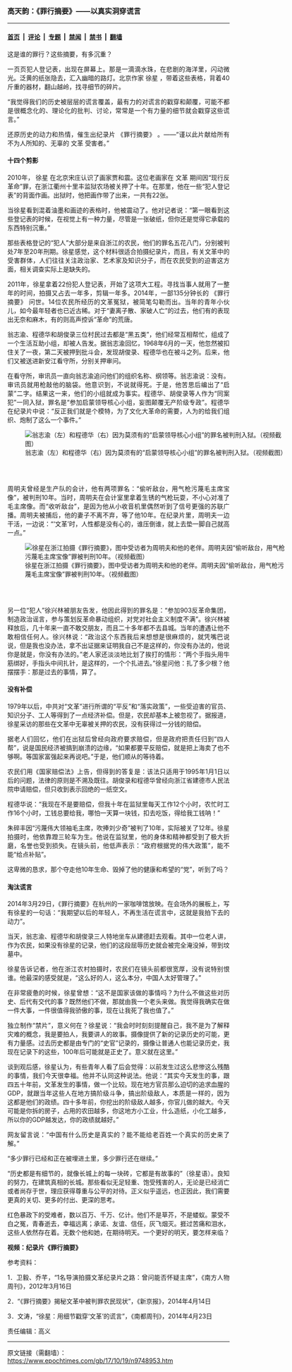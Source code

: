 ### 高天韵：《罪行摘要》——以真实洞穿谎言

---

#### [首页](../../../..?n9748953) &nbsp;|&nbsp; [评论](../../../../../epoch-comment?n9748953) &nbsp;|&nbsp; [专题](../../../../../epoch-special?n9748953) &nbsp;|&nbsp; [禁闻](../../../../../epoch-news?n9748953) &nbsp;|&nbsp; [禁书](../../../../../books?n9748953) &nbsp;|&nbsp; [翻墙](https://github.com/gfw-breaker/nogfw/blob/master/README.md?n9748953)


<div class="post_content" id="artbody" itemprop="articleBody">
 <!-- article content begin -->
 <p style="text-align: justify;">
  这是谁的罪行？这些摘要，有多沉重？
 </p>
 <p style="text-align: justify;">
  一页页犯人登记表，出现在屏幕上。那是一滴滴水珠，在悲剧的海洋里，闪动微光。泛黄的纸张隐去，汇入幽暗的路灯。北京作家
  <ok href="https://www.epochtimes.com/gb/tag/%E5%BE%90%E6%98%9F.html">
   徐星
  </ok>
  ，带着这些表格，背着40斤重的器材，翻山越岭，找寻细节的碎片。
 </p>
 <p style="text-align: justify;">
  “我觉得我们的历史被层层的谎言覆盖，最有力的对谎言的戳穿和颠覆，可能不都是很概念化的、理论化的批判、讨论，常常是一个有力量的细节就会戳穿这些谎言。”
 </p>
 <p style="text-align: justify;">
  还原历史的动力和热情，催生出纪录片
  <ok href="https://www.epochtimes.com/gb/tag/%E3%80%8A%E7%BD%AA%E8%A1%8C%E6%91%98%E8%A6%81%E3%80%8B.html">
   《罪行摘要》
  </ok>
  。——“谨以此片献给所有不为人所知的、无辜的
  <ok href="https://www.epochtimes.com/gb/tag/%E6%96%87%E9%9D%A9.html">
   文革
  </ok>
  受害者。”
 </p>
 <h4 style="text-align: justify;">
  <strong>
   十四个剪影
  </strong>
 </h4>
 <p style="text-align: justify;">
  2010年，
  <ok href="https://www.epochtimes.com/gb/tag/%E5%BE%90%E6%98%9F.html">
   徐星
  </ok>
  在北京宋庄认识了画家贾和震。这位老画家在
  <ok href="https://www.epochtimes.com/gb/tag/%E6%96%87%E9%9D%A9.html">
   文革
  </ok>
  期间因“现行反革命”罪，在浙江衢州十里丰监狱农场被关押了十年。在那里，他在一些“犯人登记表”的背面作画。出狱时，他把画作带了出来，一共有22张。
 </p>
 <p style="text-align: justify;">
  当徐星看到混着油墨和画迹的表格时，他被震动了。他对记者说：“第一眼看到这些登记表的时候，在视觉上有一种力量，尽管是一张破纸，但你还是觉得它承载的东西特别沉重。”
 </p>
 <p style="text-align: justify;">
  那些表格登记的“犯人”大部分是来自浙江的农民，他们的罪名五花八门，分别被判处7年至20年刑期。徐星感觉，这个材料很适合拍摄纪录片，而且，有关文革中的受害群体，人们往往关注政治家、艺术家及知识分子，而在农民受到的迫害这方面，相关调查实际上是缺失的。
 </p>
 <p style="text-align: justify;">
  2011年，徐星拿着22份犯人登记表，开始了这项大工程。寻找当事人就用了一整年的时间，拍摄又占去一年多，剪辑一年多。2014年，一部135分钟长的
  <ok href="https://www.epochtimes.com/gb/tag/%E3%80%8A%E7%BD%AA%E8%A1%8C%E6%91%98%E8%A6%81%E3%80%8B.html">
   《罪行摘要》
  </ok>
  问世。14位农民所经历的文革冤狱，被简笔勾勒而出。当年的青年小伙儿，如今最年轻者也已近古稀。对于“妻离子散、家破人亡”的过去，他们有的表现出无奈和麻木，有的则高声控诉“革命”的荒唐。
 </p>
 <p style="text-align: justify;">
  翁志渝、程德华和胡俊录三位村民过去都是“黑五类”，他们经常互相帮忙，组成了一个生活互助小组，却被人告发。据翁志渝回忆，1968年6月的一天，他忽然被扣住关了一夜，第二天被押到批斗会，发现胡俊录、程德华也在被斗之列。后来，他们又被送进新安江看守所，分别关押审问。
 </p>
 <p style="text-align: justify;">
  在看守所，审讯员一直向翁志渝追问他们的组织名称、纲领等。翁志渝说：没有。审讯员就用枪敲他的脑袋。他意识到，不说就得死。于是，他苦思后编出了“启蒙”二字。结果这一来，他们的小组就成为事实。程德华、胡俊录等人作为“同案犯”一同入狱，罪名是“参加启蒙领导核心小组，妄图颠覆无产阶级专政”。程德华在纪录片中说：“反正我们就是个模特，为了文化大革命的需要，人为的给我们组织、炮制了这么一个事件。”
 </p>
 <figure aria-describedby="caption-attachment-9748986" class="wp-caption aligncenter" id="attachment_9748986" style="width: 600px">
  <ok href="https://i.epochtimes.com/assets/uploads/2017/10/Summary-of-Crimes-02-e1508399670636.png" target="_blank">
   <img alt="翁志渝（左）和程德华（右）因为莫须有的“启蒙领导核心小组”的罪名被判刑入狱。（视频截图）" class="size-large wp-image-9748986" src="https://i.epochtimes.com/assets/uploads/2017/10/Summary-of-Crimes-02-600x338.png"/>
  </ok>
  <br/><figcaption class="wp-caption-text" id="caption-attachment-9748986">
   翁志渝（左）和程德华（右）因为莫须有的“启蒙领导核心小组”的罪名被判刑入狱。（视频截图）
  </figcaption><br/>
 </figure><br/>
 <p style="text-align: justify;">
  周明夫曾经是生产队的会计，他有两项罪名：“偷听敌台，用气枪污蔑毛主席宝像”，被判刑10年。当时，周明夫在会计室里拿着生锈的气枪玩耍，不小心对准了毛主席像。而“收听敌台”，是因为他从小收音机里偶然听到了信号更强的苏联广播。周明夫被捕后，他的妻子不离不弃，等了他10年。在纪录片里，周明夫一边干活，一边说：“‘文革’时，人性都是没有心的，谁压倒谁，就上去垫一脚自己就高一点。”
 </p>
 <figure aria-describedby="caption-attachment-9748979" class="wp-caption aligncenter" id="attachment_9748979" style="width: 600px">
  <ok href="https://i.epochtimes.com/assets/uploads/2017/10/summary-of-crimes-03-e1508399518627.png" target="_blank">
   <img alt="徐星在浙江拍摄《罪行摘要》，图中受访者为周明夫和他的老伴。周明夫因“偷听敌台，用气枪污蔑毛主席宝像”罪被判刑10年。（视频截图）" class="size-large wp-image-9748979" src="https://i.epochtimes.com/assets/uploads/2017/10/summary-of-crimes-03-600x338.png"/>
  </ok>
  <br/><figcaption class="wp-caption-text" id="caption-attachment-9748979">
   徐星在浙江拍摄《罪行摘要》，图中受访者为周明夫和他的老伴。周明夫因“偷听敌台，用气枪污蔑毛主席宝像”罪被判刑10年。（视频截图）
  </figcaption><br/>
 </figure><br/>
 <p style="text-align: justify;">
  另一位“犯人”徐兴林被朋友告发，他因此得到的罪名是：“参加903反革命集团，制造政治谣言，参与策划反革命暴动组织，对党对社会主义制度不满”。徐兴林被释放后，几十年来一直不敢交朋友，而且二十多年都不去县城。当年的遭遇让他不敢相信任何人。徐兴林说：“政治这个东西我后来想想是很麻烦的，就凭嘴巴说说，但是我也没办法，拿不出证据来证明我自己不是这样的，你没有办法的，他说你是就是，你没有办法的。”老人家还淡淡地比划了挨打的情形：“两个手指头用牛筋绑好，手指头中间扎针，是这样的，一个个扎进去。”徐星问他：扎了多少根？他摆摆手：那是过去的事情，算了。
 </p>
 <h4 style="text-align: justify;">
  <strong>
   没有补偿
  </strong>
 </h4>
 <p style="text-align: justify;">
  1979年以后，中共对“文革”进行所谓的“平反”和“落实政策”，一些受迫害的官员、知识分子、工人等得到了一点经济补偿。但是，农民却基本上被忽视了。据报道，徐星采访的那些在文革中无辜被关押的农民，没有获得过一分钱的赔偿。
 </p>
 <p style="text-align: justify;">
  据老人们回忆，他们在出狱后曾经向政府要求赔偿，但是政府把责任归到“四人帮”，说是国民经济被搞到崩溃的边缘，“如果都要平反赔偿，就是把上海卖了也不够啊。等国家富强起来再说吧。”于是，他们顺从的等待着。
 </p>
 <p style="text-align: justify;">
  农民们用《国家赔偿法》上告，但得到的答复是：该法只适用于1995年1月1日以后的问题，法律的原则是不溯及既往。胡俊录和程德华曾经向浙江省建德市人民法院申请赔偿，但只收到表示回绝的一纸空文。
 </p>
 <p style="text-align: justify;">
  程德华说：“我现在不是要赔偿，但我十年在监狱里每天工作12个小时，农忙时工作16个小时，工钱总要给我，哪怕一天算一块钱，扣去吃饭，得给我工钱呐！”
 </p>
 <p style="text-align: justify;">
  朱碎丰因“污蔑伟大领袖毛主席，吹捧刘少奇”被判了10年，实际被关了12年。徐星拍摄时，他依靠蹬三轮车为生。他说在监狱里，他的身体和精神都受到了极大折磨，名誉也受到损失。在镜头前，他低声表示：“政府根据党的伟大政策”，能不能“给点补贴”。
 </p>
 <p style="text-align: justify;">
  这卑微的恳求，那个夺走他10年生命、毁掉了他的健康和希望的“党”，听到了吗？
 </p>
 <h4 style="text-align: justify;">
  <strong>
   淘汰谎言
  </strong>
 </h4>
 <p style="text-align: justify;">
  2014年3月29日，《罪行摘要》在杭州的一家咖啡馆放映。在会场外的展板上，写有徐星的一句话：“我期望以后的年轻人，不再生活在谎言中，这就是我拍下去的动力”。
 </p>
 <p style="text-align: justify;">
  当天，翁志渝、程德华和胡俊录三人特地坐车从建德赶去观看。其中一位老人讲，作为农民，如果没有徐星的记录，他们的这段屈辱历史就会被完全淹没掉，带到坟墓中。
 </p>
 <p style="text-align: justify;">
  徐星告诉记者，他在浙江农村拍摄时，农民们在镜头前都很宽厚，没有说特别恨谁。他最深的感受就是，“这么好的人，这么本分，中国人太好管理了。”
 </p>
 <p style="text-align: justify;">
  在非常疲惫的时候，徐星曾想：“这不是国家该做的事情吗？为什么不做这些对历史、后代有交代的事？既然他们不做，那就由我一个老头来做。我觉得我确实在做一件大事，一件很值得我骄傲的事，现在让我死了我也值了。”
 </p>
 <p style="text-align: justify;">
  独立制作“禁片”，意义何在？徐星说：“我会时时刻刻提醒自己，我不是为了解释灾难的概念，我是要拍人，我要讲人的故事。摄像提供了新的记录历史的可能，更有力量感。过去历史都是由专门的“史官”记录的，摄像让普通人也能记录历史，我现在记录下的这些，100年后可能就是正史了。意义就在这里。”
 </p>
 <p style="text-align: justify;">
  谈到观后感，徐星认为，有些青年人看了后会觉得：以前发生过这么悲惨这么残酷的事情，我们今天很幸福。他并不认同这种说法。他说：“其实今天发生的事，跟四五十年前，文革发生的事情，做一个比较。现在地方官员那么迫切的追求血腥的GDP，就跟当年这些人在地方搞阶级斗争，搞出阶级敌人，本质是一样的，因为这都是他们的政绩。四十多年前，你挖出的阶级敌人越多，你官儿做的越大。今天可能是你拆的房子，占用的农田越多，你这地方小工业，什么造纸，小化工越多，所以你的GDP越发达，你的政绩就越好。”
 </p>
 <p style="text-align: justify;">
  网友留言说：“中国有什么历史是真实的？能不能给老百姓一个真实的历史来了解。”
 </p>
 <p style="text-align: justify;">
  “多少罪行已经和正在被埋进土里，多少罪行还在继续。”
 </p>
 <p style="text-align: justify;">
  “历史都是有细节的，就像长城上的每一块砖，它都是有故事的”（徐星语）。良知的努力，在建筑真相的长城。那些看似无足轻重、饱受残害的人，无论是已经消亡或者尚存于世，理应获得尊重与公平的对待。正义似乎遥远，也正因此，我们需要更真的关切、更多的付出、更深的思考。
 </p>
 <p style="text-align: justify;">
  红色暴政下的受难者，数以百万、千万、亿计。他们不是草芥，不是蝼蚁。蒙受不白之冤，青春逝去，幸福远离；承诺、友谊、信任，灰飞烟灭。捱过苦痛和泪水，这些人依然存在着。无数个他和她，在期待明天。一个更好的明天，要怎样来临？
 </p>
 <p style="text-align: justify;">
  <strong>
   视频：纪录片《罪行摘要》
  </strong>
 </p>
 <p style="text-align: center;">
  <div class="video_fit_container">
  </div>
 </p>
 <p style="text-align: justify;">
  参考资料：
 </p>
 <p style="text-align: justify;">
  1．卫毅、乔芊，“1名导演拍摄文革纪录片之路：曾问能否怀疑主席”，《南方人物周刊》，2012年3月16日
 </p>
 <p style="text-align: justify;">
  2．“《罪行摘要》揭秘文革中被判罪农民现状”，《新京报》，2014年4月14日
 </p>
 <p style="text-align: justify;">
  3．文涛，“徐星：用细节戳穿‘文革’的谎言”，《南都周刊》，2014年4月23日
 </p>
 <p style="text-align: justify;">
  责任编辑：高义
 </p>
 <!-- article content end -->
 <div id="below_article_ad">
 </div>
</div>


---

原文链接（需翻墙）：https://www.epochtimes.com/gb/17/10/19/n9748953.htm